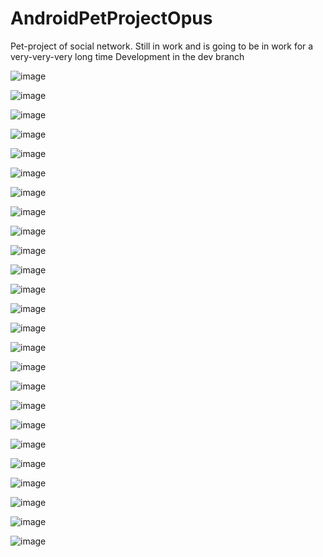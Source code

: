 # AndroidPetProjectOpus
Pet-project of social network.
Still in work and is going to be in work for a very-very-very long time
Development in the dev branch

![image](https://user-images.githubusercontent.com/79916148/146223548-0d6f2d64-9477-482a-ba3b-27bc2534b714.png)

![image](https://user-images.githubusercontent.com/79916148/146223619-8ea43d3c-bc93-46d9-a345-0daa6dceee50.png)

![image](https://user-images.githubusercontent.com/79916148/146223659-e8dcd1a4-fd31-4c1d-a2d1-914703cc4415.png)

![image](https://user-images.githubusercontent.com/79916148/146223861-af75d8e5-b6c5-415d-85d0-3b307fa50535.png)

![image](https://user-images.githubusercontent.com/79916148/146223991-d2c89c44-ee52-4996-b11f-cb8b5198641a.png)

![image](https://user-images.githubusercontent.com/79916148/146224020-81e29a7e-4279-4e89-91f6-05fe1774e6cb.png)

![image](https://user-images.githubusercontent.com/79916148/146224047-8da59bc0-bc52-4b5a-a568-915f5b726507.png)

![image](https://user-images.githubusercontent.com/79916148/146224115-1ed4f872-4868-435f-a780-f8fd99db9095.png)

![image](https://user-images.githubusercontent.com/79916148/146224166-4a09e83e-28a7-4b5f-b9b5-3bba84fd4ce7.png)

![image](https://user-images.githubusercontent.com/79916148/146224219-e4394e79-75db-4560-9201-db2c2685f2a7.png)

![image](https://user-images.githubusercontent.com/79916148/146224322-0b331a32-bc75-4217-8288-add71e2d651c.png)

![image](https://user-images.githubusercontent.com/79916148/146224360-1c76fe0d-eab2-45ae-9471-56cc65e086d4.png)

![image](https://user-images.githubusercontent.com/79916148/146224404-7967c1ad-5e46-4dda-ae2b-ea2349f8b4b4.png)

![image](https://user-images.githubusercontent.com/79916148/146224460-123b2050-00b2-45d0-ae3f-8bf20a84b4ad.png)

![image](https://user-images.githubusercontent.com/79916148/146224591-b2e6fcdb-f177-4310-a16a-37c1165d2daf.png)

![image](https://user-images.githubusercontent.com/79916148/146224628-4100b935-6c05-4cb2-9a09-cf34a868f750.png)

![image](https://user-images.githubusercontent.com/79916148/146224674-36505497-8cda-442d-8330-fe4477400b18.png)

![image](https://user-images.githubusercontent.com/79916148/146224943-863e2c14-f953-4849-9c5e-a637b3aec26c.png)

![image](https://user-images.githubusercontent.com/79916148/146224983-0061b510-7fd0-457e-8504-b41510a14126.png)

![image](https://user-images.githubusercontent.com/79916148/146225022-b0f7d8ae-94fc-43e2-9235-39a7076c1212.png)

![image](https://user-images.githubusercontent.com/79916148/146225092-85eb4f78-a362-42b6-9e85-4755f989f266.png)

![image](https://user-images.githubusercontent.com/79916148/146225170-a3a079cc-fd6a-4cb1-b62f-7b54a874019d.png)

![image](https://user-images.githubusercontent.com/79916148/146225241-c5efe7b9-989d-4a0c-a798-9eff8387b350.png)

![image](https://user-images.githubusercontent.com/79916148/146225354-cb246930-4778-4497-b7a4-c124a32f7aff.png)

![image](https://user-images.githubusercontent.com/79916148/146225396-3dfdc9d7-a877-48ba-bf86-100354fa4648.png)


